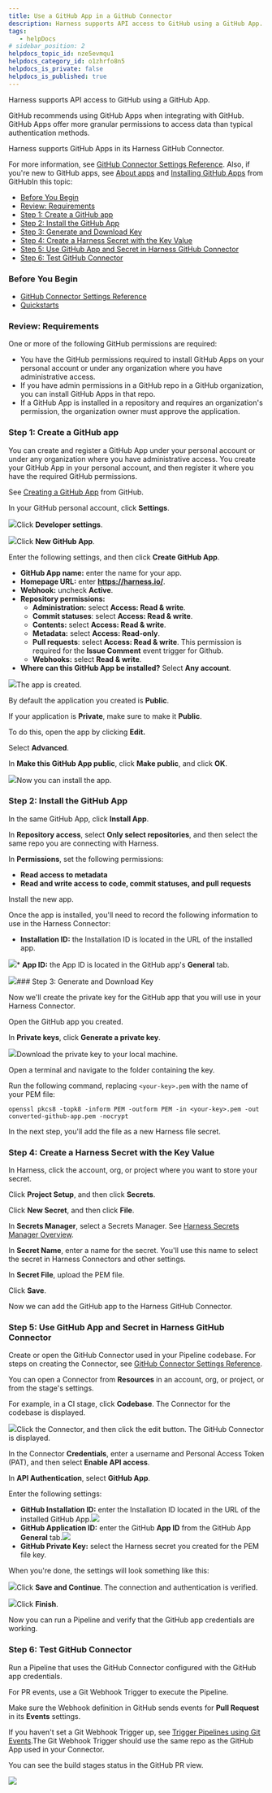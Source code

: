 ```yaml
---
title: Use a GitHub App in a GitHub Connector
description: Harness supports API access to GitHub using a GitHub App. GitHub recommends using GitHub Apps when integrating with GitHub. GitHub Apps offer more granular permissions to access data than typical aut…
tags: 
   - helpDocs
# sidebar_position: 2
helpdocs_topic_id: nze5evmqu1
helpdocs_category_id: o1zhrfo8n5
helpdocs_is_private: false
helpdocs_is_published: true
---
```


Harness supports API access to GitHub using a GitHub App.

GitHub recommends using GitHub Apps when integrating with GitHub. GitHub Apps offer more granular permissions to access data than typical authentication methods.

Harness supports GitHub Apps in its Harness GitHub Connector.

For more information, see [GitHub Connector Settings Reference](/article/v9sigwjlgo-git-hub-connector-settings-reference). Also, if you're new to GitHub apps, see [About apps](https://docs.github.com/en/developers/apps/about-apps) and [Installing GitHub Apps](https://docs.github.com/en/developers/apps/installing-github-apps) from GitHubIn this topic:

* [Before You Begin](#before_you_begin)
* [Review: Requirements](#review_requirements)
* [Step 1: Create a GitHub app](#step_1_create_a_git_hub_app)
* [Step 2: Install the GitHub App](#step_2_install_the_git_hub_app)
* [Step 3: Generate and Download Key](#step_3_generate_and_download_key)
* [Step 4: Create a Harness Secret with the Key Value](#step_4_create_a_harness_secret_with_the_key_value)
* [Step 5: Use GitHub App and Secret in Harness GitHub Connector](#step_5_use_git_hub_app_and_secret_in_harness_git_hub_connector)
* [Step 6: Test GitHub Connector](#step_6_test_git_hub_connector)

### Before You Begin

* [GitHub Connector Settings Reference](/article/v9sigwjlgo-git-hub-connector-settings-reference)
* [Quickstarts](/article/u8lgzsi7b3-quickstarts)

### Review: Requirements

One or more of the following GitHub permissions are required:

* You have the GitHub permissions required to install GitHub Apps on your personal account or under any organization where you have administrative access.
* If you have admin permissions in a GitHub repo in a GitHub organization, you can install GitHub Apps in that repo.
* If a GitHub App is installed in a repository and requires an organization's permission, the organization owner must approve the application.

### Step 1: Create a GitHub app

You can create and register a GitHub App under your personal account or under any organization where you have administrative access. You create your GitHub App in your personal account, and then register it where you have the required GitHub permissions.

See [Creating a GitHub App](https://docs.github.com/en/developers/apps/creating-a-github-app) from GitHub.

In your GitHub personal account, click **Settings**.

![](https://files.helpdocs.io/i5nl071jo5/articles/nze5evmqu1/1614116510469/image.png)Click **Developer settings**.

![](https://files.helpdocs.io/i5nl071jo5/articles/nze5evmqu1/1614116534212/image.png)Click **New GitHub App**.

Enter the following settings, and then click **Create GitHub App**.

* **GitHub App name:** enter the name for your app.
* **Homepage URL:** enter **https://harness.io/**.
* **Webhook:** uncheck **Active**.
* **Repository permissions:**
	+ **Administration:** select **Access: Read & write**.
	+ **Commit statuses**: select **Access: Read & write**.
	+ **Contents:** select **Access: Read & write**.
	+ **Metadata:** select **Access: Read-only**.
	+ **Pull requests**: select **Access: Read & write**. This permission is required for the **Issue Comment** event trigger for Github.
	+ **Webhooks:** select **Read & write**.
* **Where can this GitHub App be installed?** Select **Any account**.

![](https://files.helpdocs.io/i5nl071jo5/articles/nze5evmqu1/1641420213625/clean-shot-2022-01-05-at-14-03-12-2-x.png)The app is created.

By default the application you created is **Public**.

If your application is **Private**, make sure to make it **Public**.

To do this, open the app by clicking **Edit.**

Select **Advanced**.

In **Make this GitHub App public**, click **Make public**, and click **OK**.

![](https://files.helpdocs.io/i5nl071jo5/articles/nze5evmqu1/1656593227006/screenshot-2022-06-30-at-6-15-18-pm.png)Now you can install the app.

### Step 2: Install the GitHub App

In the same GitHub App, click **Install App**.

In **Repository access**, select **Only select repositories**, and then select the same repo you are connecting with Harness.

In **Permissions**, set the following permissions:

* **Read access to metadata**
* **Read and write access to code, commit statuses, and pull requests**

Install the new app.

Once the app is installed, you'll need to record the following information to use in the Harness Connector:

* **Installation ID:** the Installation ID is located in the URL of the installed app.

![](https://files.helpdocs.io/i5nl071jo5/articles/nze5evmqu1/1614117383317/image.png)* **App ID:** the App ID is located in the GitHub app's **General** tab.

![](https://files.helpdocs.io/i5nl071jo5/articles/nze5evmqu1/1614117274949/image.png)### Step 3: Generate and Download Key

Now we'll create the private key for the GitHub app that you will use in your Harness Connector.

Open the GitHub app you created.

In **Private keys**, click **Generate a private key**.

![](https://files.helpdocs.io/i5nl071jo5/articles/nze5evmqu1/1614118879070/image.png)Download the private key to your local machine.

Open a terminal and navigate to the folder containing the key.

Run the following command, replacing `<your-key>.pem` with the name of your PEM file:


```
openssl pkcs8 -topk8 -inform PEM -outform PEM -in <your-key>.pem -out converted-github-app.pem -nocrypt
```
In the next step, you'll add the file as a new Harness file secret.

### Step 4: Create a Harness Secret with the Key Value

In Harness, click the account, org, or project where you want to store your secret.

Click **Project Setup**, and then click **Secrets**.

Click **New Secret**, and then click **File**.

In **Secrets Manager**, select a Secrets Manager. See [Harness Secrets Manager Overview](/article/hngrlb7rd6-harness-secret-manager-overview).

In **Secret Name**, enter a name for the secret. You'll use this name to select the secret in Harness Connectors and other settings.

In **Secret File**, upload the PEM file.

Click **Save**.

Now we can add the GitHub app to the Harness GitHub Connector.

### Step 5: Use GitHub App and Secret in Harness GitHub Connector

Create or open the GitHub Connector used in your Pipeline codebase. For steps on creating the Connector, see [GitHub Connector Settings Reference](/article/v9sigwjlgo-git-hub-connector-settings-reference).

You can open a Connector from **Resources** in an account, org, or project, or from the stage's settings.

For example, in a CI stage, click **Codebase**. The Connector for the codebase is displayed.

![](https://files.helpdocs.io/i5nl071jo5/articles/nze5evmqu1/1614212791578/image.png)Click the Connector, and then click the edit button. The GitHub Connector is displayed.

In the Connector **Credentials**, enter a username and Personal Access Token (PAT), and then select **Enable API access**.

In **API Authentication**, select **GitHub App**.

Enter the following settings:

* **GitHub Installation ID:** enter the Installation ID located in the URL of the installed GitHub App.![](https://files.helpdocs.io/i5nl071jo5/articles/nze5evmqu1/1614213226801/image.png)
* **GitHub Application ID:** enter the GitHub **App ID** from the GitHub App **General** tab.![](https://files.helpdocs.io/i5nl071jo5/articles/nze5evmqu1/1614213187702/image.png)
* **GitHub Private Key:** select the Harness secret you created for the PEM file key.

When you're done, the settings will look something like this:

![](https://files.helpdocs.io/i5nl071jo5/articles/nze5evmqu1/1614213309400/image.png)Click **Save and Continue**. The connection and authentication is verified.

![](https://files.helpdocs.io/i5nl071jo5/articles/nze5evmqu1/1614213352327/image.png)Click **Finish**.

Now you can run a Pipeline and verify that the GitHub app credentials are working.

### Step 6: Test GitHub Connector

Run a Pipeline that uses the GitHub Connector configured with the GitHub app credentials.

For PR events, use a Git Webhook Trigger to execute the Pipeline.

Make sure the Webhook definition in GitHub sends events for **Pull Request** in its **Events** settings.

If you haven't set a Git Webhook Trigger up, see [Trigger Pipelines using Git Events](/article/hndnde8usz-triggering-pipelines).The Git Webhook Trigger should use the same repo as the GitHub App used in your Connector.

You can see the build stages status in the GitHub PR view.

![](https://files.helpdocs.io/i5nl071jo5/articles/nze5evmqu1/1614885820295/image.png)